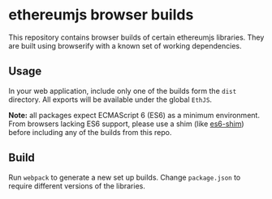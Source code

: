 # ethereumjs browser builds

This repository contains browser builds of certain ethereumjs libraries.  They are built using browserify with a known set of working dependencies.

## Usage

In your web application, include only one of the builds form the `dist` directory. All exports will be available under the global `EthJS`.

**Note:** all packages expect ECMAScript 6 (ES6) as a minimum environment. From browsers lacking ES6 support, please use a shim (like [es6-shim](https://github.com/paulmillr/es6-shim)) before including any of the builds from this repo.

## Build

Run `webpack` to generate a new set up builds. Change `package.json` to require different versions of the libraries.

